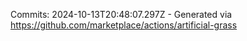 Commits: 2024-10-13T20:48:07.297Z - Generated via https://github.com/marketplace/actions/artificial-grass
<br>
